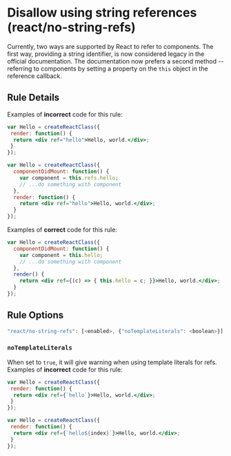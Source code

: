 # Disallow using string references (react/no-string-refs)

Currently, two ways are supported by React to refer to components. The first way, providing a string identifier, is now considered legacy in the official documentation. The documentation now prefers a second method -- referring to components by setting a property on the `this` object in the reference callback.

## Rule Details

Examples of **incorrect** code for this rule:

```jsx
var Hello = createReactClass({
 render: function() {
  return <div ref="hello">Hello, world.</div>;
 }
});
```

```jsx
var Hello = createReactClass({
  componentDidMount: function() {
    var component = this.refs.hello;
    // ...do something with component
  },
  render: function() {
    return <div ref="hello">Hello, world.</div>;
  }
});
```

Examples of **correct** code for this rule:

```jsx
var Hello = createReactClass({
  componentDidMount: function() {
    var component = this.hello;
    // ...do something with component
  },
  render() {
    return <div ref={(c) => { this.hello = c; }}>Hello, world.</div>;
  }
});
```

## Rule Options

```js
"react/no-string-refs": [<enabled>, {"noTemplateLiterals": <boolean>}]
```
### `noTemplateLiterals`

When set to `true`, it will give warning when using template literals for refs.
Examples of **incorrect** code for this rule:

```jsx
var Hello = createReactClass({
 render: function() {
  return <div ref={`hello`}>Hello, world.</div>;
 }
});
```

```jsx
var Hello = createReactClass({
 render: function() {
  return <div ref={`hello${index}`}>Hello, world.</div>;
 }
});
```
